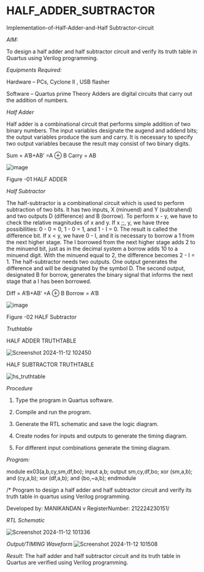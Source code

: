 # HALF_ADDER_SUBTRACTOR

Implementation-of-Half-Adder-and-Half Subtractor-circuit

*AIM:*

To design a half adder and half subtractor circuit and verify its truth table in Quartus using Verilog programming.

*Equipments Required:*

Hardware – PCs, Cyclone II , USB flasher 

Software – Quartus prime Theory Adders are digital circuits that carry out the addition of numbers.

*Half Adder*

Half adder is a combinational circuit that performs simple addition of two binary numbers. The input variables designate the augend and addend bits; the output variables produce the sum and carry. It is necessary to specify two output variables because the result may consist of two binary digits.

Sum = A’B+AB’ =A ⊕ B Carry = AB

![image](https://github.com/naavaneetha/HALF_ADDER_SUBTRACTOR/assets/154305477/bd4a0b2c-cdbc-4184-ab08-81578f121e1f)

Figure -01 HALF ADDER

*Half Subtractor*

The half-subtractor is a combinational circuit which is used to perform subtraction of two bits. It has two inputs, X (minuend) and Y (subtrahend) and two outputs D (difference) and B (borrow). To perform x - y, we have to check the relative magnitudes of x and y. If x ;;, y, we have three possibilities: 0 - 0 = 0, 1 - 0 = 1, and 1 - I = 0. The result is called the difference bit. If x < y, we have 0 - I, and it is necessary to borrow a 1 from the next higher stage. The I borrowed from the next higher stage adds 2 to the minuend bit, just as in the decimal system a borrow adds 10 to a minuend digit. With the minuend equal to 2, the difference becomes 2 - I = 1. The half-subtractor needs two outputs. One output generates the difference and will be designated by the symbol D. The second output, designated B for borrow, generates the binary signal that informs the next stage that a I has been borrowed. 

Diff = A’B+AB’ =A ⊕ B
Borrow = A’B

 ![image](https://github.com/naavaneetha/HALF_ADDER_SUBTRACTOR/assets/154305477/d76b099c-513f-4e7c-843a-e2fd028a531a)

Figure -02 HALF Subtractor

*Truthtable*

HALF ADDER TRUTHTABLE

![Screenshot 2024-11-12 102450](https://github.com/user-attachments/assets/ee0c7cc4-4b0f-462c-bf97-eecfacb7c1ee)

HALF SUBTRACTOR TRUTHTABLE

![hs_truthtable](https://github.com/user-attachments/assets/ec06694e-4c6b-43bf-90a7-aca635af6b94)



*Procedure*

1.	Type the program in Quartus software.

2.	Compile and run the program.

3.	Generate the RTL schematic and save the logic diagram.

4.	Create nodes for inputs and outputs to generate the timing diagram.

5.	For different input combinations generate the timing diagram.


*Program:*

module ex03(a,b,cy,sm,df,bo);
input a,b;
output sm,cy,df,bo;
xor (sm,a,b);
and (cy,a,b);
xor (df,a,b);
and (bo,~a,b);
endmodule


/* Program to design a half adder and half subtractor circuit and verify its truth table in quartus using Verilog programming.

Developed by: MANIKANDAN v RegisterNumber: 212224230151/

*RTL Schematic*

![Screenshot 2024-11-12 101336](https://github.com/user-attachments/assets/0667ce93-345a-4bec-8c25-a2cf7cf47731)


*Output/TIMING Waveform*
![Screenshot 2024-11-12 101508](https://github.com/user-attachments/assets/0564f8a4-97da-4ce7-8740-eb97c0f35d0a)


*Result:*
 The half adder and half subtractor circuit and its truth table in Quartus are verified using Verilog programming.
